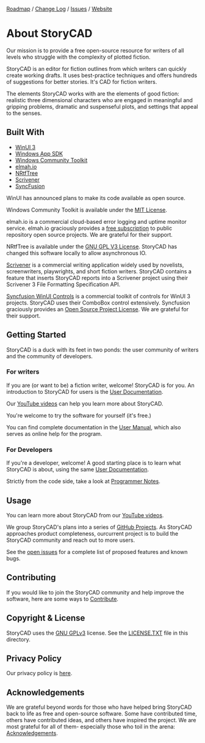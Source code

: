 [Roadmap][24] / 
[Change Log][25] / 
[Issues](https://github.com/StoryCAD-org/StoryCAD-2/issues) /
[Website][26] 

# About StoryCAD

Our mission is to provide a free open-source resource for writers of all levels who struggle with the complexity of plotted fiction.

StoryCAD is an editor for fiction outlines from which writers can quickly create working drafts. It uses best-practice techniques and offers hundreds of suggestions for better stories. It's CAD for fiction writers.

The elements StoryCAD works with are the elements of good fiction: realistic three 
dimensional characters who are engaged in meaningful and gripping problems, dramatic 
and suspenseful plots, and settings that appeal to the senses.

## Built With

* [WinUI 3][1]
* [Windows App SDK][2]
* [Windows Community Toolkit][3]
* [elmah.io][4]
* [NRtfTree][5]
* [Scrivener][6]
* [SyncFusion][7]

WinUI has announced plans to make its code available as open source.

Windows Community Toolkit is available under the [MIT License][14].

elmah.io is a commercial cloud-based error logging and uptime monitor service. elmah.io graciously provides a [free subscription][15] to public repository open source projects. We are grateful for their support.

NRtfTree is available under the [GNU GPL V3 License][16]. StoryCAD has changed this software locally to allow
asynchronous IO.

[Scrivener][6] is a commercial writing application widely used by novelists, screenwriters, playwrights, and short fiction writers. 
StoryCAD contains a feature that inserts StoryCAD reports into a Scrivener project using their Scrivener 3 File Formatting Specification API. 

[Syncfusion WinUI Controls][7] is a commercial toolkit of controls for WinUI 3 projects. StoryCAD uses their 
ComboBox control extensively. Syncfusion graciously provides an [Open Source Project License][17]. We are grateful 
for their support.   


## Getting Started

StoryCAD is a duck with its feet in two ponds: the user community
of writers and the community of developers. 

### For writers

If you are (or want to be) a fiction writer, welcome! StoryCAD is for you. An introduction to StoryCAD 
for users is the [User Documentation][9].

Our [YouTube videos][28] can help you learn more about StoryCAD.

You're welcome to try the software for yourself (it's free.) 

You can find complete documentation in the [User Manual][8], which also serves as online help for the program.

### For Developers

If you're a developer, welcome! A good starting place is to learn what StoryCAD is about, using the 
same [User Documentation][9].

Strictly from the code side, take a look at [Programmer Notes][10].

## Usage

You can learn more about StoryCAD from our [YouTube videos][28].

We group StoryCAD's plans into a series of [GitHub Projects][18].
As StoryCAD approaches product completeness, ourcurrent project
is to build the StoryCAD community and reach out to more users.

See the [open issues](https://github.com/StoryCAD-org/StoryCAD-2/issues) for a complete list of proposed 
features and known bugs.

## Contributing

If you would like to join the StoryCAD community and help improve the software,
here are some ways to [Contribute][13].


## Copyright & License

StoryCAD uses the [GNU GPLv3][20] license.
See the [LICENSE.TXT][23] file in this directory. 

## Privacy Policy

Our privacy policy is [here][22].

## Acknowledgements

We are grateful beyond words for those who have helped bring StoryCAD back to life as free and open-source software. Some have contributed time, others have contributed ideas, and others have inspired the project.
We are most grateful for all of them- especially those who toil in the arena:
[Acknowledgements][21].

[1]:https://microsoft.github.io/microsoft-ui-xaml/
[2]:https://github.com/microsoft/WindowsAppSDK#readme
[3]:https://github.com/CommunityToolkit/WindowsCommunityToolkit#readme
[4]:https://elmah.io/
[5]:https://github.com/sgolivernet/nrtftree#readme
[6]:https://www.literatureandlatte.com/scrivener/overview
[7]:https://www.syncfusion.com/winui-controls
[8]:https://StoryCAD-org.github.io/StoryCAD-2/
[9]:https://github.com/StoryCAD-org/StoryCAD-2/blob/master/USERNOTES.md
[10]:https://github.com/StoryCAD-org/StoryCAD-2/blob/master/DEVNOTES.md
[11]:https://visualstudio.microsoft.com/downloads/
[12]:https://docs.microsoft.com/en-us/windows/apps/windows-app-sdk/stable-channel
[13]:https://github.com/terrycox/StoryCAD-2/blob/master/CONTRIBUTING.md
[14]:https://mit-license.org/
[15]:https://elmah.io/sponsorship/opensource/
[16]:https://github.com/sgolivernet/nrtftree/blob/master/LICENSE
[17]:https://www.syncfusion.com/sales/speciallicensingprograms
[18]:https://github.com/StoryCAD-org/StoryCAD-2/projects?type=beta
[19]:https://github.com/orgs/StoryCAD-org/projects/3/
[20]:https://choosealicense.com/licenses/gpl-3.0/
[21]:https://github.com/StoryCAD-org/StoryCAD-2/blob/master/ACKNOWLEDGE.md
[22]:https://github.com/terrycox/StoryCAD-2/blob/master/PRIVACY_POLICY.TXT
[23]:https://github.com/terrycox/StoryCAD-2/blob/master/LICENSE.TXT
[24]:https://github.com/StoryCAD-org/StoryCAD-2/blob/master/ROADMAP.md
[25]:https://github.com/StoryCAD-org/StoryCAD-2/blob/master/CHANGELOG.md
[26]:https://StoryCAD.org/
[27]:https://apps.microsoft.com/store/detail/StoryCAD/9PLBNHZV1XM2?hl=en-us&gl=us
[28]:https://www.youtube.com/watch?v=Oi7G9TEKsro
